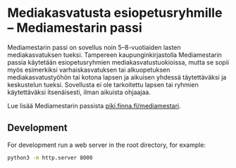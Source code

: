 # Mediakasvatusta esiopetusryhmille &ndash; Mediamestarin passi

Mediamestarin passi on sovellus noin 5–8-vuotiaiden lasten mediakasvatuksen tueksi. Tampereen kaupunginkirjastolla Mediamestarin passia käytetään esiopetusryhmien mediakasvatustuokioissa, mutta se sopii myös esimerkiksi varhaiskasvatuksen tai alkuopetuksen mediakasvatustyöhön tai kotona lapsen ja aikuisen yhdessä täytettäväksi ja keskustelun tueksi. Sovellusta ei ole tarkoitettu lapsen tai ryhmien käytettäväksi itsenäisesti, ilman aikuista ohjaajaa.

Lue lisää Mediamestarin passista [piki.finna.fi/mediamestari](https://piki.finna.fi/mediamestari).

## Development

For development run a web server in the root directory, for example:

```sh
python3 -m http.server 8000
```
